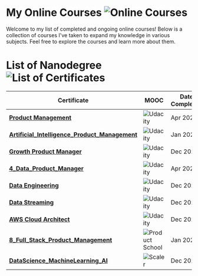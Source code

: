 # My Online Courses ![Online Courses](https://img.shields.io/badge/Online%20Courses-blue?style=flat-square&logo=readthedocs)

Welcome to my list of completed and ongoing online courses! Below is a collection of courses I've taken to expand my knowledge in various subjects. 
Feel free to explore the courses and learn more about them.

# List of Nanodegree ![List of Certificates](https://img.shields.io/badge/List%20of%20Certificates-green?style=flat-square&logo=certificate)

Certificate | MOOC | Date Completed | Status | Certificate | 
------------ | ------------- | -------------------- | -------------------- | -------------------- |
**[Product Management](Product_Management_course_details.md)**  | ![Udacity](https://img.shields.io/badge/Udacity-02B3E4?style=flat-square&logo=udacity&logoColor=white) | Apr 2020 | ✅ | [View Certificate](Certificates/2.0-ProductManagementCertificate_Udacity.pdf) |
**[Artificial_Intelligence_Product_Management](AI_Product_manager_course_details.md)**  | ![Udacity](https://img.shields.io/badge/Udacity-02B3E4?style=flat-square&logo=udacity&logoColor=white) | Jan 2020 | ✅ | [View Certificate](Certificates/1.0-AI_ProductManager_Certificate.pdf) |
**[Growth Product Manager](Growth_Product_Manager_course_details.md)**  | ![Udacity](https://img.shields.io/badge/Udacity-02B3E4?style=flat-square&logo=udacity&logoColor=white) | Dec 2020 | ✅ | [View Certificate](Certificates/7.0-MonetizationStrategy_UdacityCertificate.pdf) |
**[4_Data_Product_Manager](#4_Data_Product_Manager)**  | ![Udacity](https://img.shields.io/badge/Udacity-02B3E4?style=flat-square&logo=udacity&logoColor=white) | Apr 2021 | ✅ | [View Certificate](Certificates/2.0-ProductManagementCertificate_Udacity.pdf) |
**[Data Engineering](Data_Engineering_course_details.md)**  | ![Udacity](https://img.shields.io/badge/Udacity-02B3E4?style=flat-square&logo=udacity&logoColor=white) | Dec 2020 | ✅ | [View Certificate](Certificates/5.0-DataEngineering_UdacityCertificate.pdf) |
**[Data Streaming](Data_Streaming_course_details.md)**  | ![Udacity](https://img.shields.io/badge/Udacity-02B3E4?style=flat-square&logo=udacity&logoColor=white) | Dec 2020 | ✅ | [View Certificate](Certificates/6.0-DataStreaming_UdacityCertificate.pdf) |
**[AWS Cloud Architect](AWS_Cloud_Architect_course_details.md)**  | ![Udacity](https://img.shields.io/badge/Udacity-02B3E4?style=flat-square&logo=udacity&logoColor=white) | Dec 2020 | ✅ | [View Certificate](Certificates/4.0-AWSCloudArchitect_UdacityCertificate.pdf) |
**[8_Full_Stack_Product_Management](#8_Full_Stack_Product_Management)**  | ![Product School](https://img.shields.io/badge/Product%20School-FF6138?style=flat-square&logo=product-hunt&logoColor=white) | Jan 2020 | ✅ | [View Certificate](Certificates/8.0-ProductSchoolCertificate.pdf) |
**[DataScience_MachineLearning_AI](DataScience_ML_course_details.md)**  | ![Scaler](https://img.shields.io/badge/Scaler-03A9F4?style=flat-square) | Dec 2025 | In Progress | N/A |
